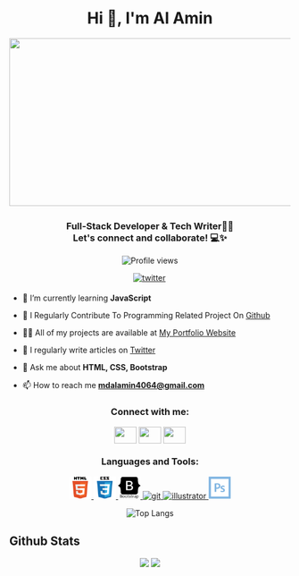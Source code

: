 
<h1 align="center">Hi 👋, I'm Al Amin </h1>

<div align="center">
  <img src="https://media.giphy.com/media/dWesBcTLavkZuG35MI/giphy.gif" width="650" height="300"/>
</div>

<h3 align="center"> Full-Stack Developer & Tech Writer👨‍💻 <br> Let's connect and collaborate! 💻✨ </h3>

<div align="center">
  
![Profile views](https://gpvc.arturio.dev/alaminniyaz)
  
  <a href="https://twitter.com/alaminniyaz" target="_blank">
<img src=https://img.shields.io/badge/twitter-%2300acee.svg?&style=for-the-badge&logo=twitter&logoColor=white alt=twitter style="margin-bottom: 5px; margin-right: 2px;" />
</a> 
  
</div>

- 🌱 I’m currently learning **JavaScript**
  
- 🤝 I Regularly Contribute To Programming Related Project On [Github](https://github.com/alaminniyaz)

- 👨‍💻 All of my projects are available at [My Portfolio Website](https://alamin.vercel.app)
  
- 📝 I regularly write articles on [Twitter](https://twitter.com/alaminniyaz)
  
- 💬 Ask me about **HTML, CSS, Bootstrap**

- 📫 How to reach me **mdalamin4064@gmail.com**
</div> 


<h3 align="center">Connect with me:</h3>

<p align="center">
<a href="https://twitter.com/alaminniyaz" target="blank"><img align="center" src="https://raw.githubusercontent.com/rahuldkjain/github-profile-readme-generator/master/src/images/icons/Social/twitter.svg" height="30" width="40" /></a>
<a href="https://www.instagram.com/alaminniyaz" target="blank"><img align="center" src="https://raw.githubusercontent.com/rahuldkjain/github-profile-readme-generator/master/src/images/icons/Social/instagram.svg" height="30" width="40" /></a>
<a href="https://fb.com/https://www.facebook.com/alaminniyazz" target="blank"><img align="center" src="https://raw.githubusercontent.com/rahuldkjain/github-profile-readme-generator/master/src/images/icons/Social/facebook.svg" height="30" width="40" /></a>
</p>

<h3 align="center">Languages and Tools:</h3>
<p align="center"> 
<a href="https://www.w3.org/html/" target="_blank"> <img src="https://raw.githubusercontent.com/devicons/devicon/master/icons/html5/html5-original-wordmark.svg" alt="html5" width="40" height="40"/> </a>
<a href="https://www.w3schools.com/css/" target="_blank"> <img src="https://raw.githubusercontent.com/devicons/devicon/master/icons/css3/css3-original-wordmark.svg" alt="css3" width="40" height="40"/> </a>
<a href="https://getbootstrap.com" target="_blank"> <img src="https://raw.githubusercontent.com/devicons/devicon/master/icons/bootstrap/bootstrap-plain-wordmark.svg" alt="bootstrap" width="40" height="40"/> </a> 
<a href="https://git-scm.com/" target="_blank"> <img src="https://www.vectorlogo.zone/logos/git-scm/git-scm-icon.svg" alt="git" width="40" height="40"/> </a> 
<a href="https://www.adobe.com/in/products/illustrator.html" target="_blank"> <img src="https://www.vectorlogo.zone/logos/adobe_illustrator/adobe_illustrator-icon.svg" alt="illustrator" width="40" height="40"/> </a> 
<a href="https://www.photoshop.com/en" target="_blank"> <img src="https://raw.githubusercontent.com/devicons/devicon/master/icons/photoshop/photoshop-line.svg" alt="photoshop" width="40" height="40"/> </a> 
</p>

<div align="center">
 
![Top Langs](https://github-readme-stats.vercel.app/api/top-langs/?username=alaminniyaz&theme=dark&hide_border=true)

</div>
 
## Github Stats  

<div align="center">
  <img width="48%" src="https://github-readme-stats.vercel.app/api?username=alaminniyaz&theme=dark&show_icons=true&hide_border=true&count_private=true" />
  <img width="48%" src="https://github-readme-streak-stats.herokuapp.com/?user=alaminniyaz&theme=dark&hide_border=true" />
</div>

<br/>

